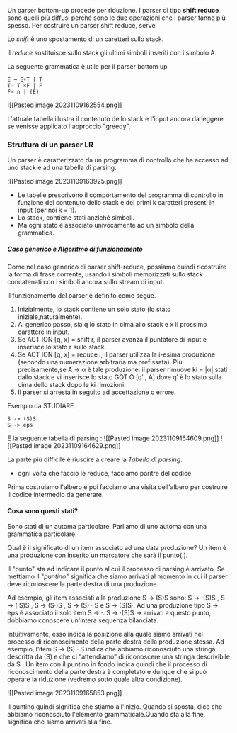 Un parser bottom-up procede per riduzione. I parser di tipo **shift reduce** sono quelli più diffusi perché sono le due operazioni che i parser fanno più spesso. 
Per costruire un parser shift reduce, serve 

Lo *shift* è uno spostamento di un caretteri sullo stack.

Il *reduce* sostituisce sullo stack gli ultimi simboli inseriti con i simbolo A. 

La seguente grammatica è utile per il parser bottom up
```grammar
E → E+T | T
T→ T ×F | F
F→ n | (E)
```

![[Pasted image 20231109162554.png]]

L'attuale tabella illustra il contenuto dello stack e l'input ancora da leggere se venisse applicato l'approccio "greedy". 


### Struttura di un parser LR
Un parser è caratterizzato da un programma di controllo che ha accesso ad uno stack e ad una tabella di parsing. 

![[Pasted image 20231109163925.png]]

- Le tabelle prescrivono il comportamento del programma di controllo in funzione del contenuto dello stack e dei primi k caratteri presenti in input (per noi k = 1).
- Lo stack, contiene stati anziché simboli.
- Ma ogni stato è associato univocamente ad un simbolo della grammatica.

##### Caso generico e Algoritmo di funzionamento
Come nel caso generico di parser shift-reduce, possiamo quindi ricostruire la forma di frase corrente, usando i simboli memorizzati sullo stack concatenati con i simboli ancora sullo stream di input. 

Il funzionamento del parser è definito come segue.
1. Inizialmente, lo stack contiene un solo stato (lo stato iniziale,naturalmente).
2. Al generico passo, sia q lo stato in cima allo stack e x il prossimo carattere in input.
3. Se ACT ION [q, x] = shift r, il parser avanza il puntatore di input e inserisce lo stato r sullo stack.
4. Se ACT ION [q, x] = reduce i, il parser utilizza la i-esima produzione (secondo una numerazione arbitraria ma prefissata). Più precisamente,se A → α è tale produzione, il parser rimuove ki = |α| stati dallo stack e vi inserisce lo stato GOT O [q′ , A] dove q′ è lo stato sulla cima dello stack dopo le ki rimozioni.
5. Il parser si arresta in seguito ad accettazione o errore.


Esempio da STUDIARE
```productions
S -> (S)S
S -> eps
```

E la seguente tabella di parsing :
![[Pasted image 20231109164609.png]]
![[Pasted image 20231109164629.png]]

La parte più difficile è riuscire a creare la *Tabella di parsing*.
- ogni volta che faccio le reduce, facciamo paritre del codice

Prima costruiamo l'albero e poi facciamo una visita dell'albero per costruire il codice intermedio da generare. 

#### Cosa sono questi stati?
Sono stati di un automa particolare. Parliamo di uno automa con una grammatica particolare. 

Qual è il significato di un item associato ad una data produzione?
Un item è una produzione con inserito un marcatore che sarà il punto(.).

Il "punto" sta ad indicare il punto al cui il processo di parsing è arrivato. 
Se mettiamo il "*puntino*" significa che siamo arrivati al momento in cui il parser deve riconoscere la parte destra di una produzione. 

Ad esempio, gli item associati alla produzione S → (S)S sono:
S → ·(S)S , S → (·S)S , S → (S·)S , S → (S) · S e S → (S)S·.
Ad una produzione tipo S → eps è associato il solo item S → ·.
S → ·(S)S  -> arrivati a questo punto, dobbiamo conoscere un'intera sequenza bilanciata. 



Intuitivamente, esso indica la posizione alla quale siamo arrivati nel
processo di riconoscimento della parte destra della produzione stessa.
Ad esempio, l’item S → (S) · S indica che abbiamo riconosciuto una
stringa descritta da (S) e che ci “attendiamo” di riconoscere una
stringa descrivibile da S .
Un item con il puntino in fondo indica quindi che il processo di
riconoscimento della parte destra è completato e dunque che si può
operare la riduzione (vedremo sotto quale altra condizione).

![[Pasted image 20231109165853.png]]

Il puntino quindi significa che stiamo all'inizio. Quando si sposta, dice che abbiamo riconosciuto l'elemento grammaticale.Quando sta alla fine, significa che siamo arrivati alla fine. 









